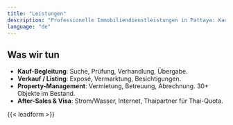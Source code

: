 ```yaml
---
title: "Leistungen"
description: "Professionelle Immobiliendienstleistungen in Pattaya: Kaufberatung, Verkauf, Property Management und rechtliche Unterstützung. Ihr vertrauensvoller Partner für Immobilieninvestitionen."
language: "de"
---
```

## Was wir tun
- **Kauf-Begleitung**: Suche, Prüfung, Verhandlung, Übergabe.
- **Verkauf / Listing**: Exposé, Vermarktung, Besichtigungen.
- **Property-Management**: Vermietung, Betreuung, Abrechnung. 30+ Objekte im Bestand.
- **After-Sales & Visa**: Strom/Wasser, Internet, Thaipartner für Thai-Quota.

{{< leadform >}}
